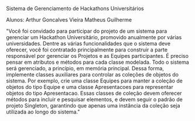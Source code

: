 Sistema de Gerenciamento de Hackathons Universitários

Alunos:
Arthur Goncalves Vieira
Matheus Guilherme

"Você foi convidado para participar do projeto de um sistema para gerenciar um Hackathon Universitário, promovido anualmente por várias universidades. Dentre as várias funcionalidades que o sistema deve oferecer, você foi contratado principalmente para construir a parte responsável por gerenciar os Projetos e as Equipes participantes.
É preciso pensar em atributos e métodos para cada classe modelada. Todo o sistema será gerenciado, a princípio, em memória principal. Dessa forma, implemente classes auxiliares para controlar as coleções de objetos do sistema. Por exemplo, crie uma classe Equipes para manter a coleção de objetos do tipo Equipe e uma classe Apresentacoes para representar objetos do tipo Apresentacao. Essas classes de coleção devem oferecer métodos para incluir e pesquisar elementos, e devem seguir o padrão de projeto Singleton, garantindo que apenas uma instância da coleção seja utilizada ao longo do sistema."
